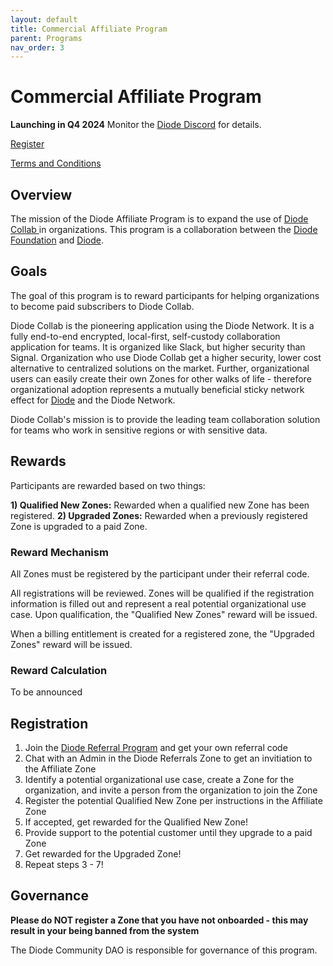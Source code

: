 ```yaml
---
layout: default
title: Commercial Affiliate Program
parent: Programs
nav_order: 3
---
```


# Commercial Affiliate Program

**Launching in Q4 2024** Monitor the [Diode Discord](https://discord.gg/qdGCAKJdHs) for details.

[Register](#registration)

[Terms and Conditions](/docs/programs/terms.html)

## Overview

The mission of the Diode Affiliate Program is to expand the use of [Diode Collab ](https://diode.io/solutions/app) in organizations.  This program is a collaboration between the [Diode Foundation](https://diode.foundation) and [Diode](https://diode.io).

## Goals

The goal of this program is to reward participants for helping organizations to become paid subscribers to Diode Collab.

Diode Collab is the pioneering application using the Diode Network.  It is a fully end-to-end encrypted, local-first, self-custody collaboration application for teams.  It is organized like Slack, but higher security than Signal.  Organization who use Diode Collab get a higher security, lower cost alternative to centralized solutions on the market.  Further, organizational users can easily create their own Zones for other walks of life - therefore organizational adoption represents a mutually beneficial sticky network effect for [Diode](https://diode.io) and the Diode Network.

Diode Collab's mission is to provide the leading team collaboration solution for teams who work in sensitive regions or with sensitive data.

## Rewards

Participants are rewarded based on two things:

**1) Qualified New Zones:** Rewarded when a qualified new Zone has been registered. 
**2) Upgraded Zones:** Rewarded when a previously registered Zone is upgraded to a paid Zone.

### Reward Mechanism

All Zones must be registered by the participant under their referral code.  

All registrations will be reviewed.  Zones will be qualified if the registration information is filled out and represent a real potential organizational use case.  Upon qualification, the "Qualified New Zones" reward will be issued.
 
When a billing entitlement is created for a registered zone, the "Upgraded Zones" reward will be issued.

### Reward Calculation

To be announced

## Registration

1. Join the [Diode Referral Program](https://diode.foundation/docs/programs/ambassador_registration_program.html) and get your own referral code
2. Chat with an Admin in the Diode Referrals Zone to get an invitiation to the Affiliate Zone
3. Identify a potential organizational use case, create a Zone for the organization, and invite a person from the organization to join the Zone
4. Register the potential Qualified New Zone per instructions in the Affiliate Zone
5. If accepted, get rewarded for the Qualified New Zone!
6. Provide support to the potential customer until they upgrade to a paid Zone
7. Get rewarded for the Upgraded Zone!
8. Repeat steps 3 - 7!

## Governance

**Please do NOT register a Zone that you have not onboarded - this may result in your being banned from the system**

The Diode Community DAO is responsible for governance of this program. 
  


